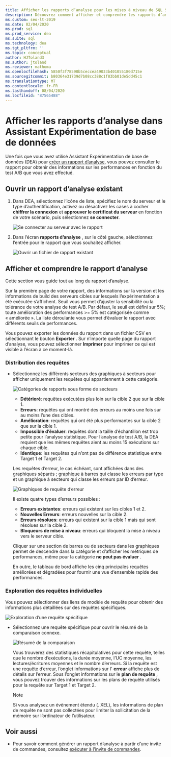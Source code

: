 ```yaml
---
title: Afficher les rapports d’analyse pour les mises à niveau de SQL Server
description: Découvrez comment afficher et comprendre les rapports d’analyse pour obtenir des informations sur les performances dans Assistant Expérimentation de base de données (DEA).
ms.custom: seo-lt-2019
ms.date: 02/04/2020
ms.prod: sql
ms.prod_service: dea
ms.suite: sql
ms.technology: dea
ms.tgt_pltfrm: ''
ms.topic: conceptual
author: HJToland3
ms.author: jtoland
ms.reviewer: mathoma
ms.openlocfilehash: 5850f3f78590b5ceccea49033b401055180d715e
ms.sourcegitcommit: b80364e31739d7b08cc388c1f83bb01de5dd45c1
ms.translationtype: MT
ms.contentlocale: fr-FR
ms.lasthandoff: 08/04/2020
ms.locfileid: "87565488"
---
```

# <a name="view-analysis-reports-in-database-experimentation-assistant"></a>Afficher les rapports d’analyse dans Assistant Expérimentation de base de données

Une fois que vous avez utilisé Assistant Expérimentation de base de données (DEA) pour [créer un rapport d’analyse](database-experimentation-assistant-create-report.md), vous pouvez consulter le rapport pour obtenir des informations sur les performances en fonction du test A/B que vous avez effectué.

## <a name="open-an-existing-analysis-report"></a>Ouvrir un rapport d’analyse existant

1. Dans DEA, sélectionnez l’icône de liste, spécifiez le nom du serveur et le type d’authentification, activez ou désactivez les cases à cocher **chiffrer la connexion** et **approuver le certificat du serveur** en fonction de votre scénario, puis sélectionnez **se connecter**.

   ![Se connecter au serveur avec le rapport](./media/database-experimentation-assistant-view-report/dea-connect-to-server-with-report-files.png)

2. Dans l’écran **rapports d’analyse** , sur le côté gauche, sélectionnez l’entrée pour le rapport que vous souhaitez afficher.

   ![Ouvrir un fichier de rapport existant](./media/database-experimentation-assistant-view-report/dea-select-report-to-view.png)

## <a name="view-and-understand-the-analysis-report"></a>Afficher et comprendre le rapport d’analyse

Cette section vous guide tout au long du rapport d’analyse.

Sur la première page de votre rapport, des informations sur la version et les informations de build des serveurs cibles sur lesquels l’expérimentation a été exécutée s’affichent. Seuil vous permet d’ajuster la sensibilité ou la tolérance de votre analyse de test A/B. Par défaut, le seuil est défini sur 5%; toute amélioration des performances >= 5% est catégorisée comme « améliorée ».  La liste déroulante vous permet d’évaluer le rapport avec différents seuils de performances.

Vous pouvez exporter les données du rapport dans un fichier CSV en sélectionnant le bouton **Exporter** .  Sur n’importe quelle page du rapport d’analyse, vous pouvez sélectionner **Imprimer** pour imprimer ce qui est visible à l’écran à ce moment-là.

### <a name="query-distribution"></a>Distribution des requêtes

- Sélectionnez les différents secteurs des graphiques à secteurs pour afficher uniquement les requêtes qui appartiennent à cette catégorie.

   ![Catégories de rapports sous forme de secteurs](./media/database-experimentation-assistant-view-report/dea-view-report-pie-slices.png)

  - **Détérioré**: requêtes exécutées plus loin sur la cible 2 que sur la cible 1.
  - **Erreurs**: requêtes qui ont montré des erreurs au moins une fois sur au moins l’une des cibles.
  - **Amélioration**: requêtes qui ont été plus performantes sur la cible 2 que sur la cible 1.
  - **Impossible d’évaluer**: requêtes dont la taille d’échantillon est trop petite pour l’analyse statistique. Pour l’analyse de test A/B, la DEA requiert que les mêmes requêtes aient au moins 15 exécutions sur chaque cible.
  - **Identique**: les requêtes qui n’ont pas de différence statistique entre Target 1 et Target 2.

  Les requêtes d’erreur, le cas échéant, sont affichées dans des graphiques séparés ; graphique à barres qui classe les erreurs par type et un graphique à secteurs qui classe les erreurs par ID d’erreur.

   ![Graphiques de requête d’erreur](./media/database-experimentation-assistant-view-report/dea-error-query-charts.png)

  Il existe quatre types d’erreurs possibles :

  - **Erreurs existantes**: erreurs qui existent sur les cibles 1 et 2.
  - **Nouvelles Erreurs**: erreurs nouvelles sur la cible 2.
  - **Erreurs résolues**: erreurs qui existent sur la cible 1 mais qui sont résolues sur la cible 2.
  - **Bloqueurs de mise à niveau**: erreurs qui bloquent la mise à niveau vers le serveur cible.

  Cliquer sur une section de barres ou de secteurs dans les graphiques permet de descendre dans la catégorie et d’afficher les métriques de performances, même pour la catégorie **ne peut pas évaluer** .

  En outre, le tableau de bord affiche les cinq principales requêtes améliorées et dégradées pour fournir une vue d’ensemble rapide des performances.

### <a name="individual-query-drill-down"></a>Exploration des requêtes individuelles

Vous pouvez sélectionner des liens de modèle de requête pour obtenir des informations plus détaillées sur des requêtes spécifiques.

![Exploration d’une requête spécifique](./media/database-experimentation-assistant-view-report/dea-query-drill-down-report.png)

- Sélectionnez une requête spécifique pour ouvrir le résumé de la comparaison connexe.

   ![Résumé de la comparaison](./media/database-experimentation-assistant-view-report/dea-view-report-comparison-summary.png)

   Vous trouverez des statistiques récapitulatives pour cette requête, telles que le nombre d’exécutions, la durée moyenne, l’UC moyenne, les lectures/écritures moyennes et le nombre d’erreurs.  Si la requête est une requête d’erreur, l’onglet informations sur l' **erreur** affiche plus de détails sur l’erreur.  Sous l’onglet informations sur le **plan de requête** , vous pouvez trouver des informations sur les plans de requête utilisés pour la requête sur Target 1 et Target 2.

   > [!NOTE]
   > Si vous analysez un événement étendu (. XEL), les informations de plan de requête ne sont pas collectées pour limiter la sollicitation de la mémoire sur l’ordinateur de l’utilisateur.

## <a name="see-also"></a>Voir aussi

- Pour savoir comment générer un rapport d’analyse à partir d’une invite de commandes, consultez [exécuter à l’invite de commandes](database-experimentation-assistant-run-command-prompt.md).
